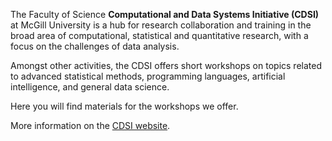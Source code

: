 The Faculty of Science **Computational and Data Systems Initiative (CDSI)** at McGill University is a hub for research collaboration and training in the broad area of computational, statistical and quantitative research, with a focus on the challenges of data analysis.

Amongst other activities, the CDSI offers short workshops on topics related to advanced statistical methods, programming languages, artificial intelligence, and general data science.

Here you will find materials for the workshops we offer.

More information on the [CDSI website](https://www.mcgill.ca/cdsi/).


<!---

--->
